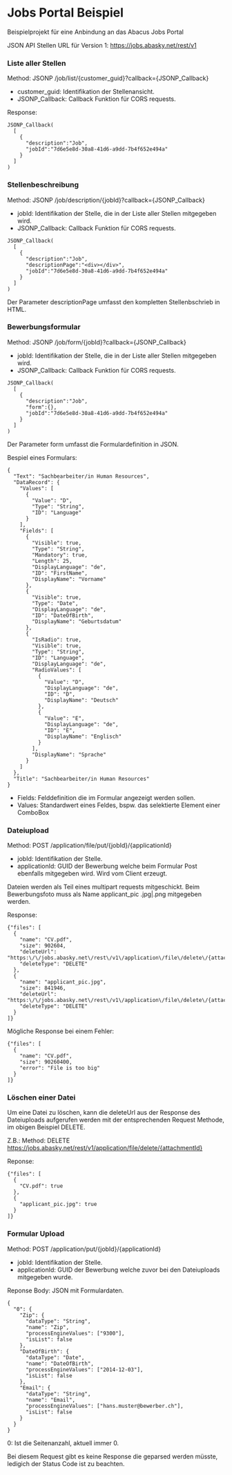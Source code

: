 Jobs Portal Beispiel
==================

Beispielprojekt für eine Anbindung an das Abacus Jobs Portal

JSON API Stellen
URL für Version 1: https://jobs.abasky.net/rest/v1

### Liste aller Stellen

Method: JSONP
/job/list/{customer_guid}?callback={JSONP_Callback}

- customer_guid: Identifikation der Stellenansicht.
- JSONP_Callback: Callback Funktion für CORS requests.

Response:
```
JSONP_Callback(
  [
    {
      "description":"Job",
      "jobId":"7d6e5e8d-30a8-41d6-a9dd-7b4f652e494a"
    }
  ]
)
```

### Stellenbeschreibung

Method: JSONP
/job/description/{jobId}?callback={JSONP_Callback}

- jobId: Identifikation der Stelle, die in der Liste aller Stellen mitgegeben wird.
- JSONP_Callback: Callback Funktion für CORS requests.
 
```
JSONP_Callback(
  [
    {
      "description":"Job",
      "descriptionPage":"<div></div>",
      "jobId":"7d6e5e8d-30a8-41d6-a9dd-7b4f652e494a"
    }
  ]
)
```
Der Parameter descriptionPage umfasst den kompletten Stellenbschrieb in HTML.

### Bewerbungsformular

Method: JSONP
/job/form/{jobId}?callback={JSONP_Callback}

- jobId: Identifikation der Stelle, die in der Liste aller Stellen mitgegeben wird.
- JSONP_Callback: Callback Funktion für CORS requests.
 
```
JSONP_Callback(
  [
    {
      "description":"Job",
      "form":{},
      "jobId":"7d6e5e8d-30a8-41d6-a9dd-7b4f652e494a"
    }
  ]
)
```
Der Parameter form umfasst die Formulardefinition in JSON.

Bespiel eines Formulars:

```
{
  "Text": "Sachbearbeiter/in Human Resources",
  "DataRecord": {
    "Values": [
      {
        "Value": "D",
        "Type": "String",
        "ID": "Language"
      }
    ],
    "Fields": [
      {
        "Visible": true,
        "Type": "String",
        "Mandatory": true,
        "Length": 25,
        "DisplayLanguage": "de",
        "ID": "FirstName",
        "DisplayName": "Vorname"
      },
      {
        "Visible": true,
        "Type": "Date",
        "DisplayLanguage": "de",
        "ID": "DateOfBirth",
        "DisplayName": "Geburtsdatum"
      },
      {
        "IsRadio": true,
        "Visible": true,
        "Type": "String",
        "ID": "Language",
        "DisplayLanguage": "de",
        "RadioValues": [
          {
            "Value": "D",
            "DisplayLanguage": "de",
            "ID": "D",
            "DisplayName": "Deutsch"
          },
          {
            "Value": "E",
            "DisplayLanguage": "de",
            "ID": "E",
            "DisplayName": "Englisch"
          }
        ],
        "DisplayName": "Sprache"
      }
    ]
  },
  "Title": "Sachbearbeiter/in Human Resources"
}
```
- Fields: Felddefinition die im Formular angezeigt werden sollen.
- Values: Standardwert eines Feldes, bspw. das selektierte Element einer ComboBox

### Dateiupload

Method: POST
/application/file/put/{jobId}/{applicationId}

- jobId:  Identifikation der Stelle.
- applicationId: GUID der Bewerbung welche beim Formular Post ebenfalls mitgegeben wird. Wird vom Client erzeugt.

Dateien werden als Teil eines multipart requests mitgeschickt. Beim Bewerbungsfoto muss als Name applicant_pic .jpg|.png mitgegeben werden.

Response:
```
{"files": [
  {
    "name": "CV.pdf",
    "size": 902604,
    "deleteUrl": "https:\/\/jobs.abasky.net\/rest\/v1\/application\/file\/delete\/{attachmentId}",
    "deleteType": "DELETE"
  },
  {
    "name": "applicant_pic.jpg",
    "size": 841946,
    "deleteUrl": "https:\/\/jobs.abasky.net\/rest\/v1\/application\/file\/delete\/{attachmentId}",
    "deleteType": "DELETE"
  }
]}
```

Mögliche Response bei einem Fehler:

```
{"files": [
  {
    "name": "CV.pdf",
    "size": 90260400,
    "error": "File is too big"
  }
]}
```

### Löschen einer Datei

Um eine Datei zu löschen, kann die deleteUrl aus der Response des Dateiuploads aufgerufen werden mit der entsprechenden Request Methode, im obigen Beispiel DELETE.

Z.B.:
Method: DELETE
https://jobs.abasky.net/rest/v1/application/file/delete/{attachmentId}

Reponse:

```
{"files": [
  {
    "CV.pdf": true
  },
  {
    "applicant_pic.jpg": true
  }
]}
```

### Formular Upload

Method: POST
/application/put/{jobId}/{applicationId}

- jobId:  Identifikation der Stelle.
- applicationId: GUID der Bewerbung welche zuvor bei den Dateiuploads mitgegeben wurde.

Reponse Body:
JSON mit Formulardaten.

```
{
  "0": {
    "Zip": {
      "dataType": "String",
      "name": "Zip",
      "processEngineValues": ["9300"],
      "isList": false
    },
    "DateOfBirth": {
      "dataType": "Date",
      "name": "DateOfBirth",
      "processEngineValues": ["2014-12-03"],
      "isList": false
    },
    "Email": {
      "dataType": "String",
      "name": "Email",
      "processEngineValues": ["hans.muster@bewerber.ch"],
      "isList": false
    }
  }
}
```
0: Ist die Seitenanzahl, aktuell immer 0.

Bei diesem Request gibt es keine Response die geparsed werden müsste, ledigich der Status Code ist zu beachten.

